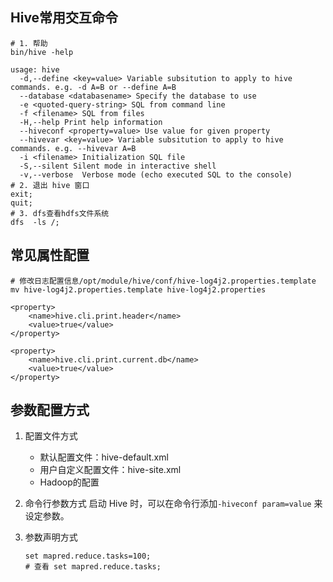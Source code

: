 ## Hive常用交互命令

```shell
# 1. 帮助
bin/hive -help

usage: hive
  -d,--define <key=value> Variable subsitution to apply to hive commands. e.g. -d A=B or --define A=B
  --database <databasename> Specify the database to use
  -e <quoted-query-string> SQL from command line
  -f <filename> SQL from files
  -H,--help Print help information
  --hiveconf <property=value> Use value for given property
  --hivevar <key=value> Variable subsitution to apply to hive commands. e.g. --hivevar A=B
  -i <filename> Initialization SQL file
  -S,--silent Silent mode in interactive shell
  -v,--verbose  Verbose mode (echo executed SQL to the console)
# 2. 退出 hive 窗口
exit;
quit;
# 3. dfs查看hdfs文件系统
dfs  -ls /;
```

## 常见属性配置

```shell
# 修改日志配置信息/opt/module/hive/conf/hive-log4j2.properties.template
mv hive-log4j2.properties.template hive-log4j2.properties
```

```
<property>
    <name>hive.cli.print.header</name>
    <value>true</value>
</property>

<property>
    <name>hive.cli.print.current.db</name>
    <value>true</value>
</property>
```
## 参数配置方式

1. 配置文件方式

    * 默认配置文件：hive-default.xml 
    * 用户自定义配置文件：hive-site.xml
    * Hadoop的配置
2. 命令行参数方式
   启动 Hive 时，可以在命令行添加`-hiveconf param=value` 来设定参数。
3. 参数声明方式
    
    ```shell
    set mapred.reduce.tasks=100;
    # 查看 set mapred.reduce.tasks;
    ```
